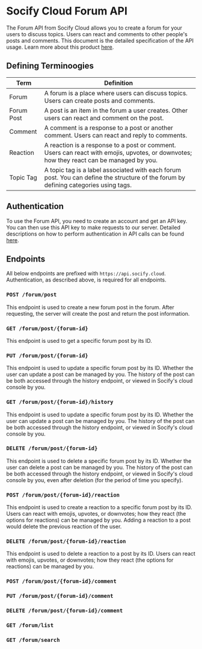 # Socify Cloud Forum API

The Forum API from Socify Cloud allows you to create a forum for your users to discuss topics. Users can react and comments to other people's posts and comments. This document is the detailed specification of the API usage. Learn more about this product [here](https://socify.cloud/products/forum).

## Defining Terminoogies

| Term | Definition |
| ---- | ---------- |
| Forum | A forum is a place where users can discuss topics. Users can create posts and comments. |
| Forum Post | A post is an item in the forum a user creates. Other users can react and comment on the post. |
| Comment | A comment is a response to a post or another comment. Users can react and reply to comments. |
| Reaction | A reaction is a response to a post or comment. Users can react with emojis, upvotes, or downvotes; how they react can be managed by you. |
| Topic Tag | A topic tag is a label associated with each forum post. You can define the structure of the forum by defining categories using tags. |

## Authentication

To use the Forum API, you need to create an account and get an API key. You can then use this API key to make requests to our server. Detailed descriptions on how to perform authentication in API calls can be found [here](https://socify.cloud/guides/authentication.md).

## Endpoints

All below endpoints are prefixed with `https://api.socify.cloud`. Authentication, as described above, is required for all endpoints.

### `POST /forum/post`

This endpoint is used to create a new forum post in the forum. After requesting, the server will create the post and return the post information.

### `GET /forum/post/{forum-id}`

This endpoint is used to get a specific forum post by its ID.

### `PUT /forum/post/{forum-id}`

This endpoint is used to update a specific forum post by its ID. Whether the user can update a post can be managed by you. The history of the post can be both accessed through the history endpoint, or viewed in Socify's cloud console by you. 

### `GET /forum/post/{forum-id}/history`

This endpoint is used to update a specific forum post by its ID. Whether the user can update a post can be managed by you. The history of the post can be both accessed through the history endpoint, or viewed in Socify's cloud console by you. 

### `DELETE /forum/post/{forum-id}`

This endpoint is used to delete a specific forum post by its ID. Whether the user can delete a post can be managed by you. The history of the post can be both accessed through the history endpoint, or viewed in Socify's cloud console by you, even after deletion (for the period of time you specify).

### `POST /forum/post/{forum-id}/reaction`

This endpoint is used to create a reaction to a specific forum post by its ID. Users can react with emojis, upvotes, or downvotes; how they react (the options for reactions) can be managed by you. Adding a reaction to a post would delete the previous reaction of the user.

### `DELETE /forum/post/{forum-id}/reaction`

This endpoint is used to delete a reaction to a post by its ID. Users can react with emojis, upvotes, or downvotes; how they react (the options for reactions) can be managed by you.

### `POST /forum/post/{forum-id}/comment`


### `PUT /forum/post/{forum-id}/comment`


### `DELETE /forum/post/{forum-id}/comment`


### `GET /forum/list`


### `GET /forum/search`


